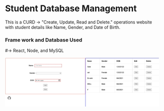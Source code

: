 # Student Database Management

This is a CURD -> "Create, Update, Read and Delete." operations website with student details like Name, Gender, and Date of Birth.


### Frame work and Database Used
   #-> React, Node, and MySQL

![alt text](client_screen.jpg)
